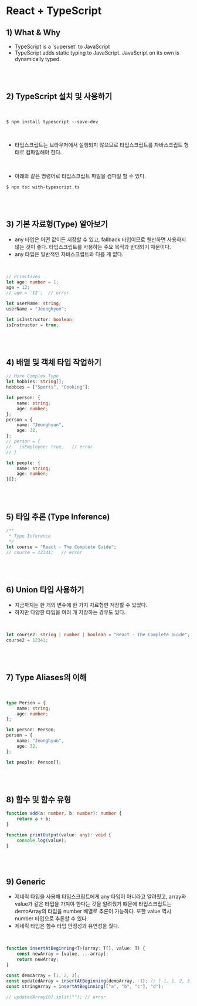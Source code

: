 # React + TypeScript

## 1) What & Why

-   TypeScript is a 'superset' to JavaScript
-   TypeScript adds static typing to JavaScript. JavaScript on its own is dynamically typed.

<br><br>

## 2) TypeScript 설치 및 사용하기

<br>

```
$ npm install typescript --save-dev
```

<br>

-   타입스크립트는 브라우저에서 실행되지 않으므로 타입스크립트를 자바스크립트 형태로 컴파일해야 한다.

<br>

-   아래와 같은 명령어로 타입스크립트 파일을 컴파일 할 수 있다.

```
$ npx tsc with-typescript.ts
```

<br><br>

## 3) 기본 자료형(Type) 알아보기

-   any 타입은 어떤 값이든 저장할 수 있고, fallback 타입이므로 웬만하면 사용하지 않는 것이 좋다. 타입스크립트를 사용하는 주요 목적과 반대되기 때문이다.
-   any 타입은 일반적인 자바스크립트와 다를 게 없다.

<br>

```typescript
// Primitives
let age: number = 1;
age = 12;
// age = '12';  // error

let userName: string;
userName = "Jeonghyun";

let isInstructor: boolean;
isInstructor = true;
```

<br><br>

## 4) 배열 및 객체 타입 작업하기

```typescript
// More Complex Type
let hobbies: string[];
hobbies = ["Sports", "Cooking"];

let person: {
    name: string;
    age: number;
};
person = {
    name: "Jeonghyun",
    age: 32,
};
// person = {
//   isEmployee: true,   // error
// }

let people: {
    name: string;
    age: number;
}[];
```

<br><br>

## 5) 타입 추론 (Type Inference)

```typescript
/**
 * Type Inference
 */
let course = "React - The Complete Guide";
// course = 12341;   // error
```

<br><br>

## 6) Union 타입 사용하기

-   지금까지는 한 개의 변수에 한 가지 자료형만 저장할 수 있었다.
-   하지만 다양한 타입을 여러 개 저장하는 경우도 있다.

<br>

```typescript
let course2: string | number | boolean = "React - The Complete Guide";
course2 = 12341;
```

<br><br>

## 7) Type Aliases의 이해

<br>

```typescript
type Person = {
    name: string;
    age: number;
};

let person: Person;
person = {
    name: "Jeonghyun",
    age: 32,
};

let people: Person[];
```

<br><br>

## 8) 함수 및 함수 유형

```typescript
function add(a: number, b: number): number {
    return a + b;
}

function printOutput(value: any): void {
    console.log(value);
}
```

<br><br>

## 9) Generic

-   제네릭 타입을 사용해 타입스크립트에게 any 타입이 아니라고 알려줬고, array와 value가 같은 타입을 가져야 한다는 것을 알려줬기 떄문에 타입스크립트는 demoArray의 타입을 number 배열로 추론이 가능하다. 또한 value 역시 number 타입으로 추론할 수 있다.
-   제네릭 타입은 함수 타입 안정성과 유연성을 줬다.

<br>

```typescript
function insertAtBeginning<T>(array: T[], value: T) {
    const newArray = [value, ...array];
    return newArray;
}

const demoArray = [1, 2, 3];
const updatedArray = insertAtBeginning(demoArray, -1); // [-1, 1, 2, 3]
const stringArray = insertAtBeginning(["a", "b", "c"], "d");

// updatedArray[0].split(""); // error
```
